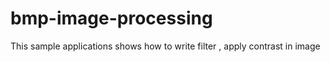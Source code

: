 # bmp-image-processing
This sample applications shows how to write filter , apply contrast in image
